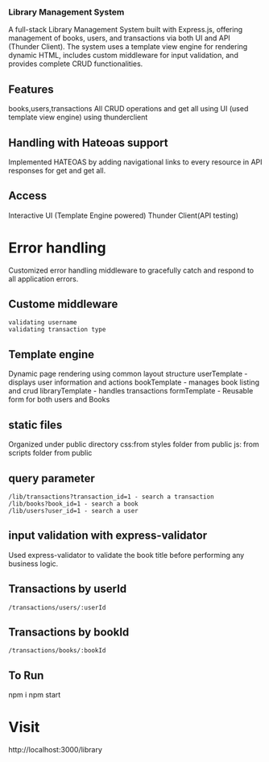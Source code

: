 ### Library Management System
 A full-stack Library Management System built with Express.js, offering management of books, users, and transactions via both UI and API (Thunder Client). The system uses a template view engine for rendering dynamic HTML, includes custom middleware for input validation, and provides complete CRUD functionalities.
## Features
 books,users,transactions
 All CRUD operations and get all
    using UI (used template view engine)
    using thunderclient
##  Handling with Hateoas support
 Implemented HATEOAS by adding navigational links to every resource in API responses for get and get all.
## Access
 Interactive UI (Template Engine powered)
 Thunder Client(API testing)
# Error handling 
 Customized error handling middleware to gracefully catch and respond to all application errors.
## Custome middleware 
    validating username
    validating transaction type
## Template engine
 Dynamic page rendering using common layout structure
  userTemplate - displays user information and actions
  bookTemplate - manages book listing and crud
  libraryTemplate - handles transactions
  formTemplate - Reusable form for both users and Books
## static files
 Organized under public directory
    css:from styles folder from public
    js: from scripts folder from public
## query parameter
    /lib/transactions?transaction_id=1 - search a transaction
    /lib/books?book_id=1 - search a book
    /lib/users?user_id=1 - search a user
## input validation with express-validator
 Used express-validator to validate the book title before performing any business logic.
## Transactions by userId
    /transactions/users/:userId 
## Transactions by bookId
    /transactions/books/:bookId 
## To Run
 npm i
 npm start
# Visit 
 http://localhost:3000/library